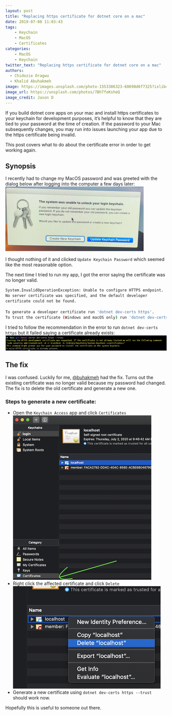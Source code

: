 ```yaml
---
layout: post
title: "Replacing https certificate for dotnet core on a mac"
date: 2019-07-08 11:03:43
tags:
    - Keychain
    - MacOS
    - Certificates
categories:
    - MacOS
    - Keychain
twitter_text: "Replacing https certificate for dotnet core on a mac"
authors: 
  - Chidozie Oragwu
  - Khalid Abuhakmeh
image: https://images.unsplash.com/photo-1553386323-60698d6f7325?ixlib=rb-1.2.1&ixid=eyJhcHBfaWQiOjEyMDd9&auto=format&fit=crop&w=2466&q=80
image_url: https://unsplash.com/photos/7BhTfoKsheQ
image_credit: Jason D
---
```


If you build dotnet core apps on your mac and install https certificates to your keychain for development purposes, it’s helpful to know that they are tied to your password at the time of creation. If the password to your Mac subsequently changes, you may run into issues launching your app due to the https certificate being invalid. 

This post covers what to do about the certificate error in order to get working again. 

## Synopsis

I recently had to change my MacOS password and was greeted with the dialog below after logging into the computer a few days later:
![Result](/images/keychain-certificates/keychain_prompt.png "Key Chain Prompt")

I thought nothing of it and clicked `Update Keychain Password` which seemed like the most reasonable option. 

The next time I tried to run my app, I got the error saying the certificate was no longer valid.  
```bash
System.InvalidOperationException: Unable to configure HTTPS endpoint. 
No server certificate was specified, and the default developer 
certificate could not be found.

To generate a developer certificate run 'dotnet dev-certs https'. 
To trust the certificate (Windows and macOS only) run 'dotnet dev-certs https --trust'.
```

I tried to follow the recommendation in the error to run `dotnet dev-certs https` but it failed saying a certificate already exists:
![Result](/images/keychain-certificates/cert_already_exists.png "Certificate Exists")

## The fix

I was confused. Luckily for me, [@buhakmeh](https://twitter.com/buhakmeh) had the fix. Turns out the existing certificate was no longer valid because my password had changed. The fix is to delete the old certificate and generate a new one.

### Steps to generate a new certificate:
- Open the `Keychain Access` app and click `Certificates`
    ![Result](/images/keychain-certificates/manage_certs.png "Manage Certificates")
- Right click the affected certificate and click `Delete`
    ![Result](/images/keychain-certificates/delete_cert.png "Delete Certificate")
- Generate a new certificate using `dotnet dev-certs https --trust` should work now.

Hopefully this is useful to someone out there. 
    